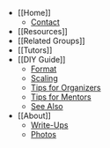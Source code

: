 * [[Home]]
    * [Contact](https://github.com/afeld/hackerhours.org/wiki#contact)
* [[Resources]]
* [[Related Groups]]
* [[Tutors]]
* [[DIY Guide]]
    * [Format](https://github.com/afeld/hackerhours.org/wiki/DIY-Guide#format)
    * [Scaling](https://github.com/afeld/hackerhours.org/wiki/DIY-Guide#scaling)
    * [Tips for Organizers](https://github.com/afeld/hackerhours.org/wiki/DIY-Guide#tips-for-organizers)
    * [Tips for Mentors](https://github.com/afeld/hackerhours.org/wiki/DIY-Guide#tips-for-mentors)
    * [See Also](https://github.com/afeld/hackerhours.org/wiki/DIY-Guide#see-also)
* [[About]]
    * [Write-Ups](https://github.com/afeld/hackerhours.org/wiki/About#write-ups)
    * [Photos](https://github.com/afeld/hackerhours.org/wiki/About#photos)
